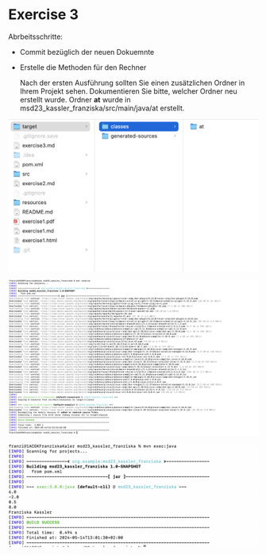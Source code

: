 # Exercise 3

Abrbeitsschritte:
- Commit bezüglich der neuen Dokuemnte 
- Erstelle die Methoden für den Rechner
  
  Nach der ersten Ausführung sollten Sie einen zusätzlichen Ordner in Ihrem Projekt sehen. Dokumentieren Sie bitte, welcher Ordner neu erstellt wurde.
Ordner **at** wurde in msd23_kassler_franziska/src/main/java/at erstellt.

![Ordner Target wird nach erstmaligem Ausführen der main-Methode erstellt.](resources/images/ex3_1.png)

![Ausführung der main-Methode mittels Konsole](resources/images/ex3_2.png)

![Ausführung der main-Methode mittels – mit Befehl `mvn exec:java` – Konsole nach Hinzufügen von Nachname und Vorname](resources/images/ex3_3.png)

